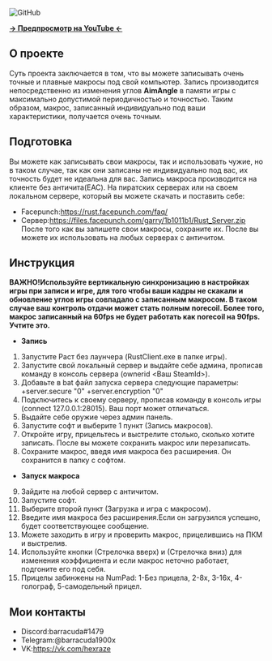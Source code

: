 ![GitHub](logo_site.png)

[**-> Предпросмотр на YouTube <-**](https://youtu.be/smiiNJZc-g0)

## О проекте
  
Суть проекта заключается в том, что вы можете записывать очень точные и плавные макросы под свой компьютер.
Запись производится непосредственно из изменения углов **AimAngle** в памяти игры с максимально допустимой периодичностью и точностью.
Таким образом, макрос, записанный индивидуально под ваши характеристики, получается очень точным.

## Подготовка
Вы можете как записывать свои макросы, так и использовать чужие, но в таком случае, так как они записаны не индивидуально под вас, их точность будет не идеальна для вас.
Запись макроса производится на клиенте без античита(EAC). На пиратских серверах или на своем локальном сервере, который вы можете скачать и поставить себе:
* Facepunch:https://rust.facepunch.com/faq/ 
* Сервер:https://files.facepunch.com/garry/1b1011b1/Rust_Server.zip
После того как вы запишете свои макросы, сохраните их. После вы можете их использовать на любых серверах с античитом.

## Инструкция
  **ВАЖНО!Используйте вертикальную синхронизацию в настройках игры при записи и игре, для того чтобы ваши кадры не скакали и обновление углов игры совпадало с записанным макросом. В таком случае ваш контроль отдачи может стать полным norecoil. Более того, макрос записанный на 60fps не будет работать как norecoil на 90fps. Учтите это.**

* **Запись**
1. Запустите Раст без лаунчера (RustClient.exe в папке игры).
2. Запустите свой локальный сервер и выдайте себе админа, прописав команду в консоль сервера (ownerid <Ваш SteamId>).
3. Добавьте в bat файл запуска сервера следующие параметры: +server.secure "0" +server.encryption "0"
4. Подключитесь к своему серверу, прописав команду в консоль игры (connect 127.0.0.1:28015). Ваш порт может отличаться.
5. Выдайте себе оружие через админ панель.
6. Запустите софт и выберите 1 пункт (Запись макросов).
7. Откройте игру, прицельтесь и выстрелите столько, сколько хотите записать. После вы можете сохранить макрос или перезаписать.
8. Сохраните макрос, введя имя макроса без расширения. Он сохранится в папку с софтом.
* **Запуск макроса**
9. Зайдите на любой сервер с античитом.
10. Запустите софт.
11. Выберите второй пункт (Загрузка и игра с макросом).
12. Введите имя макроса без расширения.Если он загрузился успешно, будет соответствующее сообщение.
13. Можете заходить в игру и проверить макрос, прицелившись на ПКМ и выстрелив.
14. Используйте кнопки (Стрелочка вверх) и (Стрелочка вниз) для изменения коэффициента и если макрос неточно работает, подгоните его под себя.
15. Прицелы забинжены на NumPad: 1-Без прицела, 2-8x, 3-16x, 4-голограф, 5-самодельный прицел.


## Мои контакты
* Discord:barracuda#1479
* Telegram:@barracuda1900x
* VK:https://vk.com/hexraze
